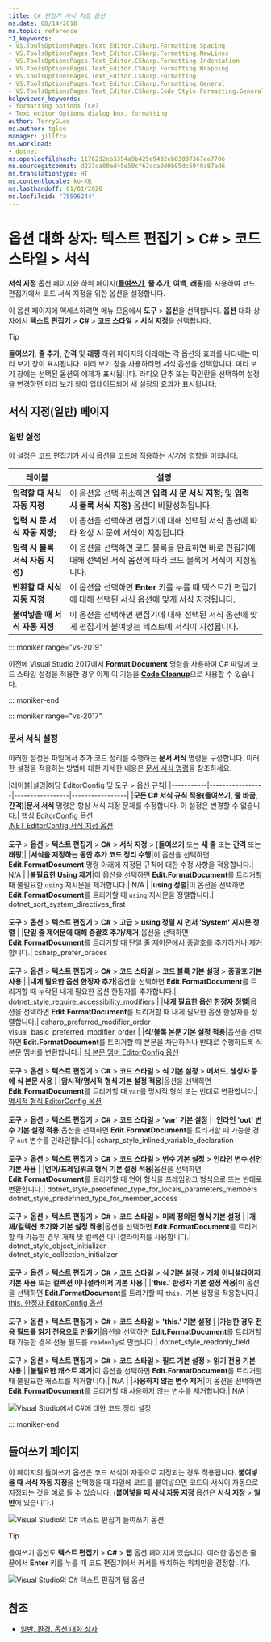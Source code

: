 ```yaml
---
title: C# 편집기 서식 지정 옵션
ms.date: 08/14/2018
ms.topic: reference
f1_keywords:
- VS.ToolsOptionsPages.Text_Editor.CSharp.Formatting.Spacing
- VS.ToolsOptionsPages.Text_Editor.CSharp.Formatting.NewLines
- VS.ToolsOptionsPages.Text_Editor.CSharp.Formatting.Indentation
- VS.ToolsOptionsPages.Text_Editor.CSharp.Formatting.Wrapping
- VS.ToolsOptionsPages.Text_Editor.CSharp.Formatting
- VS.ToolsOptionsPages.Text_Editor.CSharp.Formatting.General
- VS.ToolsOptionsPages.Text_Editor.CSharp.Code_Style.Formatting.General
helpviewer_keywords:
- formatting options [C#]
- Text editor Options dialog box, formatting
author: TerryGLee
ms.author: tglee
manager: jillfra
ms.workload:
- dotnet
ms.openlocfilehash: 1176232eb3354a9b425e9432eb83037367ee7706
ms.sourcegitcommit: d233ca00ad45e50cf62cca0d0b95dc69f0a87ad6
ms.translationtype: HT
ms.contentlocale: ko-KR
ms.lasthandoff: 01/01/2020
ms.locfileid: "75596244"
---
```

# <a name="options-dialog-box-text-editor--c--code-style--formatting"></a>옵션 대화 상자: 텍스트 편집기 \> C# \> 코드 스타일 \> 서식

**서식 지정** 옵션 페이지와 하위 페이지([**들여쓰기**](#indentation-page), **줄 추가**, **여백**, **래핑**)를 사용하여 코드 편집기에서 코드 서식 지정을 위한 옵션을 설정합니다.

이 옵션 페이지에 액세스하려면 메뉴 모음에서 **도구** > **옵션**을 선택합니다. **옵션** 대화 상자에서 **텍스트 편집기** > **C#**  > **코드 스타일** > **서식 지정**을 선택합니다.

> [!TIP]
> **들여쓰기**, **줄 추가**, **간격** 및 **래핑** 하위 페이지의 아래에는 각 옵션의 효과를 나타내는 미리 보기 창이 표시됩니다. 미리 보기 창을 사용하려면 서식 옵션을 선택합니다. 미리 보기 창에는 선택된 옵션의 예제가 표시됩니다. 라디오 단추 또는 확인란을 선택하여 설정을 변경하면 미리 보기 창이 업데이트되어 새 설정의 효과가 표시됩니다.

## <a name="formatting-general-page"></a>서식 지정(일반) 페이지

### <a name="general-settings"></a>일반 설정

이 설정은 코드 편집기가 서식 옵션을 코드에 적용하는 *시기*에 영향을 미칩니다.

|레이블|설명|
|-----------|-----------------|
|**입력할 때 서식 자동 지정**|이 옵션을 선택 취소하면 **입력 시 문 서식 지정;** 및 **입력 시 블록 서식 지정}** 옵션이 비활성화됩니다.|
|**입력 시 문 서식 자동 지정;**|이 옵션을 선택하면 편집기에 대해 선택된 서식 옵션에 따라 완성 시 문에 서식이 지정됩니다.|
|**입력 시 블록 서식 자동 지정}**|이 옵션을 선택하면 코드 블록을 완료하면 바로 편집기에 대해 선택된 서식 옵션에 따라 코드 블록에 서식이 지정됩니다.|
|**반환할 때 서식 자동 지정**|이 옵션을 선택하면 **Enter** 키를 누를 때 텍스트가 편집기에 대해 선택된 서식 옵션에 맞게 서식 지정됩니다.|
|**붙여넣을 때 서식 자동 지정**|이 옵션을 선택하면 편집기에 대해 선택된 서식 옵션에 맞게 편집기에 붙여넣는 텍스트에 서식이 지정됩니다.|

::: moniker range="vs-2019"

이전에 Visual Studio 2017에서 **Format Document** 명령을 사용하여 C# 파일에 코드 스타일 설정을 적용한 경우 이제 이 기능을 [**Code Cleanup**](../code-styles-and-code-cleanup.md#apply-code-styles)으로 사용할 수 있습니다.

::: moniker-end

::: moniker range="vs-2017"

### <a name="format-document-settings"></a>문서 서식 설정

이러한 설정은 파일에서 추가 코드 정리를 수행하는 **문서 서식** 명령을 구성합니다. 이러한 설정을 적용하는 방법에 대한 자세한 내용은 [문서 서식 명령](../code-styles-and-code-cleanup.md#apply-code-styles)을 참조하세요.

|레이블|설명|해당 EditorConfig 및 도구 > 옵션 규칙|
|-----------|-----------------|-----------------|-----------------|
|**모든 C# 서식 규칙 적용(들여쓰기, 줄 바꿈, 간격)**|**문서 서식** 명령은 항상 서식 지정 문제를 수정합니다. 이 설정은 변경할 수 없습니다.| [핵심 EditorConfig 옵션](../../ide/create-portable-custom-editor-options.md)<br/>[.NET EditorConfig 서식 지정 옵션](../../ide/editorconfig-formatting-conventions.md)<br/><br/>**도구** > **옵션** > **텍스트 편집기** > **C#**  > **서식 지정** > [**들여쓰기** 또는 **새 줄** 또는 **간격** 또는 **래핑**]|
|**서식을 지정하는 동안 추가 코드 정리 수행**|이 옵션을 선택하면 **Edit.FormatDocument** 명령 아래에 지정된 규칙에 대한 수정 사항을 적용합니다.| N/A |
|**불필요한 Using 제거**|이 옵션을 선택하면 **Edit.FormatDocument**를 트리거할 때 불필요한 `using` 지시문을 제거합니다.| N/A |
|**using 정렬**|이 옵션을 선택하면 **Edit.FormatDocument**를 트리거할 때 `using` 지시문을 정렬합니다.| dotnet_sort_system_directives_first<br/><br/>**도구** > **옵션** > **텍스트 편집기** > **C#**  > **고급** > **using 정렬 시 먼저 'System' 지시문 정렬** |
|**단일 줄 제어문에 대해 중괄호 추가/제거**|옵션을 선택하면 **Edit.FormatDocument**를 트리거할 때 단일 줄 제어문에서 중괄호를 추가하거나 제거합니다.| csharp_prefer_braces<br/><br/>**도구** > **옵션** > **텍스트 편집기** > **C#**  > **코드 스타일** > **코드 블록 기본 설정** > **중괄호 기본 사용** |
|**내게 필요한 옵션 한정자 추가**|옵션을 선택하면 **Edit.FormatDocument**를 트리거할 때 누락된 내게 필요한 옵션 한정자를 추가합니다.| dotnet_style_require_accessibility_modifiers |
|**내게 필요한 옵션 한정자 정렬**|옵션을 선택하면 **Edit.FormatDocument**를 트리거할 때 내게 필요한 옵션 한정자를 정렬합니다.| csharp_preferred_modifier_order<br/>visual_basic_preferred_modifier_order |
|**식/블록 본문 기본 설정 적용**|옵션을 선택하면 **Edit.FormatDocument**를 트리거할 때 본문을 차단하거나 반대로 수행하도록 식 본문 멤버를 변환합니다.| [식 본문 멤버 EditorConfig 옵션](../../ide/editorconfig-language-conventions.md#expression-bodied-members)<br/><br/>**도구** > **옵션** > **텍스트 편집기** > **C#**  > **코드 스타일** > **식 기본 설정** > **메서드, 생성자 등에 식 본문 사용** |
|**암시적/명시적 형식 기본 설정 적용**|옵션을 선택하면 **Edit.FormatDocument**를 트리거할 때 `var`를 명시적 형식 또는 반대로 변환합니다.| [명시적 형식 EditorConfig 옵션](../../ide/editorconfig-language-conventions.md#implicit-and-explicit-types)<br/><br/>**도구** > **옵션** > **텍스트 편집기** > **C#**  > **코드 스타일** >  **'var' 기본 설정** |
|**인라인 'out' 변수 기본 설정 적용**|옵션을 선택하면 **Edit.FormatDocument**를 트리거할 때 가능한 경우 `out` 변수를 인라인합니다.| csharp_style_inlined_variable_declaration<br/><br/>**도구** > **옵션** > **텍스트 편집기** > **C#**  > **코드 스타일** > **변수 기본 설정** > **인라인 변수 선언 기본 사용** |
|**언어/프레임워크 형식 기본 설정 적용**|옵션을 선택하면 **Edit.FormatDocument**를 트리거할 때 언어 형식을 프레임워크 형식으로 또는 반대로 변환합니다.| dotnet_style_predefined_type_for_locals_parameters_members<br/>dotnet_style_predefined_type_for_member_access<br/><br/>**도구** > **옵션** > **텍스트 편집기** > **C#**  > **코드 스타일** > **미리 정의된 형식 기본 설정** |
|**개체/컬렉션 초기화 기본 설정 적용**|옵션을 선택하면 **Edit.FormatDocument**를 트리거할 때 가능한 경우 개체 및 컬렉션 이니셜라이저를 사용합니다.| dotnet_style_object_initializer<br/>dotnet_style_collection_initializer<br/><br/>**도구** > **옵션** > **텍스트 편집기** > **C#**  > **코드 스타일** > **식 기본 설정** > **개체 이니셜라이저 기본 사용** 또는 **컬렉션 이니셜라이저 기본 사용** |
|**'this.' 한정자 기본 설정 적용**|이 옵션을 선택하면 **Edit.FormatDocument**를 트리거할 때 `this.` 기본 설정을 적용합니다.| [this. 한정자 EditorConfig 옵션](../../ide/editorconfig-language-conventions.md#this-and-me)<br/><br/>**도구** > **옵션** > **텍스트 편집기** > **C#**  > **코드 스타일** >  **'this.' 기본 설정** |
|**가능한 경우 전용 필드를 읽기 전용으로 만들기**|옵션을 선택하면 **Edit.FormatDocument**를 트리거할 때 가능한 경우 전용 필드를 `readonly`로 만듭니다.| dotnet_style_readonly_field<br/><br/>**도구** > **옵션** > **텍스트 편집기** > **C#**  > **코드 스타일** > **필드 기본 설정** > **읽기 전용 기본 사용** |
|**불필요한 캐스트 제거**|이 옵션을 선택하면 **Edit.FormatDocument**를 트리거할 때 불필요한 캐스트를 제거합니다.| N/A |
|**사용하지 않는 변수 제거**|이 옵션을 선택하면 **Edit.FormatDocument**를 트리거할 때 사용하지 않는 변수를 제거합니다.| N/A |

![Visual Studio에서 C#에 대한 코드 정리 설정](media/format-document-settings.png)

::: moniker-end

## <a name="indentation-page"></a>들여쓰기 페이지

이 페이지의 들여쓰기 옵션은 코드 서식이 자동으로 지정되는 경우 적용됩니다. **붙여넣을 때 서식 자동 지정**을 선택했을 때 파일에 코드를 붙여넣으면 코드의 서식이 자동으로 지정되는 것을 예로 들 수 있습니다. (**붙여넣을 때 서식 자동 지정** 옵션은 **서식 지정** > **일반**에 있습니다.)

![Visual Studio의 C# 텍스트 편집기 들여쓰기 옵션](media/csharp-indentation-options.png)

> [!TIP]
> 들여쓰기 옵션도 **텍스트 편집기** > **C#**  > **탭** 옵션 페이지에 있습니다. 이러한 옵션은 줄 끝에서 **Enter** 키를 누를 때 코드 편집기에서 커서를 배치하는 위치만을 결정합니다.
>
> ![Visual Studio의 C# 텍스트 편집기 탭 옵션](media/csharp-tabs-options.png)

## <a name="see-also"></a>참조

- [일반, 환경, 옵션 대화 상자](../../ide/reference/general-environment-options-dialog-box.md)
